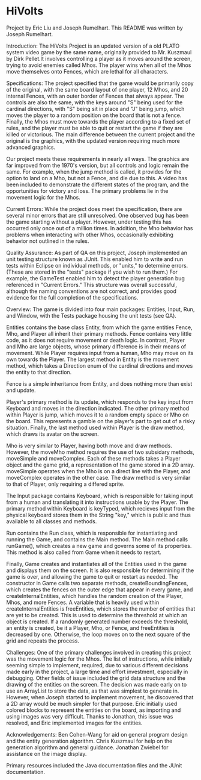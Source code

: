 # HiVolts
Project by Eric Liu and Joseph Rumelhart.
This README was written by Joseph Rumelhart.

Introduction: 
The HiVolts Project is an updated version of a old PLATO system video game by the same name, originally provided to Mr. Kuszmaul by Dirk Pellet.It involves controlling a player as it moves around the screen, trying to avoid enemies called Mhos. The player wins when all of the Mhos move themselves onto Fences, which are lethal for all characters.

Specifications:
The project specified that the game would be primarily copy of the original, with the same board layout of one player, 12 Mhos, and 20 internal Fences, with an outer border of Fences that always appear. The controls are also the same, with the keys around "S" being used for the cardinal directions, with "S" being sit in place and "J" being jump, which moves the player to a random position on the board that is not a fence. Finally, the Mhos must move towards the player according to a fixed set of rules, and the player must be able to quit or restart the game if they are killed or victorious. The main difference between the current project and the original is the graphics, with the updated version requiring much more advanced graphics. 

Our project meets these requirements in nearly all ways. The graphics are far improved from the 1970's version, but all controls and logic remain the same. For example, when the jump method is called, it provides for the option to land on a Mho, but not a Fence, and die due to this. A video has been included to demonstrate the different states of the program, and the opportunities for victory and loss. The primary problems lie in the movement logic for the Mhos.

Current Errors:
While the project does meet the specification, there are several minor errors that are still unresolved. One observed bug has been the game starting without a player. However, under testing this has occurred only once out of a million times. In addition, the Mho behavior has problems when interacting with other Mhos, occasionally exhibiting behavior not outlined in the rules.

Quality Assurance: 
As part of QA on this project, Joseph implemented an unit testing structure known as JUnit. This enabled him to write and run tests within Eclipse on individual methods, or "units," to determine errors. (These are stored in the "tests" package if you wish to run them.) For example, the GameTest enabled him to detect the player generation bug referenced in "Current Errors." This structure was overall successful, although the naming conventions are not correct, and provides good evidence for the full completion of the specifications.

Overview:
The game is divided into four main packages: Entities, Input, Run, and Window, with the Tests package housing the unit tests (see QA). 

Entities contains the base class Entity, from which the game entities Fence, Mho, and Player all inherit their primary methods. Fence contains very little code, as it does not require movement or death logic. In contrast, Player and Mho are large objects, whose primary difference is in their means of movement. While Player requires input from a human, Mho may move on its own towards the Player. The largest method in Entity is the movement method, which takes a Direction enum of the cardinal directions and moves the entity to that direction.

Fence is a simple inheritance from Entity, and does nothing more than exist and update.

Player's primary method is its update, which responds to the key input from Keyboard and moves in the direction indicated. The other primary method within Player is jump, which moves it to a random empty space or Mho on the board. This represents a gamble on the player's part to get out of a risky situation. Finally, the last method used within Player is the draw method, which draws its avatar on the screen.

Mho is very similar to Player, having both move and draw methods. However, the moveMho method requires the use of two subsidary methods, moveSimple and moveComplex. Each of these methods takes a Player object and the game grid, a representation of the game stored in a 2D array. moveSimple operates when the Mho is on a direct line with the Player, and moveComplex operates in the other case. The draw method is very similar to that of Player, only requiring a differed sprite.

The Input package contains Keyboard, which is responsible for taking input from a human and translating it into instructions usable by the Player. The primary method within Keyboard is keyTyped, which recieves input from the physical keyboard stores them in the String "key," which is public and thus available to all classes and methods. 

Run contains the Run class, which is responsible for instantiating and running the Game, and contains the Main method. The Main method calls runGame(), which creates a new game and governs some of its properties. This method is also called from Game when it needs to restart.

Finally, Game creates and instantiates all of the Entities used in the game and displays them on the screen. It is also responsible for determining if the game is over, and allowing the game to quit or restart as needed. The constructor in Game calls two separate methods, createBoundingFences, which creates the fences on the outer edge that appear in every game, and createInternalEntities, which handles the random creation of the Player, Mhos, and more Fences. A variable that is heavily used within createInternalEntities is freeEntities, which stores the number of entities that are yet to be created. This is used to determine the threshold at which an object is created. If a randomly generated number exceeds the threshold, an entity is created, be it a Player, Mho, or Fence, and freeEntities is decreased by one. Otherwise, the loop moves on to the next square of the grid and repeats the process.

Challenges:
One of the primary challenges involved in creating this project was the movement logic for the Mhos. The list of instructions, while initially seeming simple to implement, required, due to various different decisions made early in the project, a large time and effort investment, especially in debugging. Other fields of issue included the grid data structure and the drawing of the entities on the screen. The decision was made early on to use an ArrayList to store the data, as that was simplest to generate in. However, when Joseph started to implement movement, he discovered that a 2D array would be much simpler for that purpose. Eric initially used colored blocks to represent the entities on the board, as importing and using images was very difficult. Thanks to Jonathan, this issue was resolved, and Eric implemented images for the entities.

Acknowledgements: 
Ben Cohen-Wang for aid on general program design and the entity generation algorithm.
Chris Kuszmaul for help on the generation algorithm and general guidance.
Jonathan Zwiebel for assistance on the image display.

Primary resources included the Java documentation files and the JUnit documentation.
